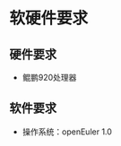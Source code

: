 # 软硬件要求<a name="ZH-CN_TOPIC_0213178450"></a>

## 硬件要求<a name="section175931749114410"></a>

-   鲲鹏920处理器

## 软件要求<a name="section19201810164619"></a>

-   操作系统：openEuler 1.0

